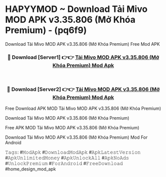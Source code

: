 # HAPYYMOD ~ Download Tải Mivo MOD APK v3.35.806 (Mở Khóa Premium) - (pq6f9)
Download Tải Mivo MOD APK v3.35.806 (Mở Khóa Premium) Free Mod APK

<div align="center">
<h3>🔴 Download [Server1] 👉👉 <a href="https://apk-comot.site?title=Tải_Mivo_MOD_APK_v3.35.806_(Mở_Khóa_Premium)">Tải Mivo MOD APK v3.35.806 (Mở Khóa Premium) Mod Apk</a></h3><br>

<h3>🔴 Download [Server2] 👉👉 <a href="https://apk-comot.site?title=Tải_Mivo_MOD_APK_v3.35.806_(Mở_Khóa_Premium)">Tải Mivo MOD APK v3.35.806 (Mở Khóa Premium) Mod Apk</a></h3>
</div>


Free Download APK MOD Tải Mivo MOD APK v3.35.806 (Mở Khóa Premium)

Download Tải Mivo MOD APK v3.35.806 (Mở Khóa Premium) 

Free APK MOD Tải Mivo MOD APK v3.35.806 (Mở Khóa Premium) 

Download Tải Mivo MOD APK v3.35.806 (Mở Khóa Premium) Mod For Android

𝚃𝚊𝚐𝚜: #𝙼𝚘𝚍𝙰𝚙𝚔 #𝙳𝚘𝚠𝚗𝚕𝚘𝚊𝚍𝙼𝚘𝚍𝙰𝚙𝚔 #𝙰𝚙𝚔𝙻𝚊𝚝𝚎𝚜𝚝𝚅𝚎𝚛𝚜𝚒𝚘𝚗 #𝙰𝚙𝚔𝚄𝚗𝚕𝚒𝚖𝚒𝚝𝚎𝚍𝙼𝚘𝚗𝚎𝚢 #𝙰𝚙𝚔𝚄𝚗𝚕𝚘𝚌𝚔𝙰𝚕𝚕 #𝙰𝚙𝚔𝙽𝚘𝙰𝚍𝚜 #𝚄𝚗𝚕𝚘𝚌𝚔𝙿𝚛𝚎𝚖𝚒𝚞𝚖 #𝙵𝚘𝚛𝙰𝚗𝚍𝚛𝚘𝚒𝚍 #𝙵𝚛𝚎𝚎𝙳𝚘𝚠𝚗𝚕𝚘𝚊𝚍 #home_design_mod_apk
